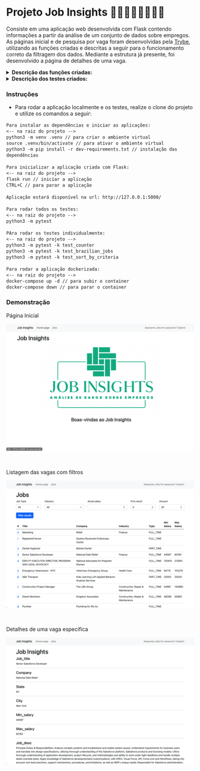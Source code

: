 # Projeto Job Insights 👮🏻‍♂️👩🏼‍🚒👷🏾

Consiste em uma aplicação web desenvolvida com Flask contendo informações a partir da análise de um conjunto de dados sobre empregos. As páginas inicial e de pesquisa por vaga foram desenvolvidas pela [Trybe](https://www.betrybe.com), utilizando as funções criadas e descritas a seguir para o funcionamento correto da filtragem dos dados. Mediante a estrutura já presente, foi desenvolvido a página de detalhes de uma vaga. 

<details>
  <summary><strong>Descrição das funções criadas:</strong></summary><br />

| Função | Descrição | Localização |
|---|---|---|
| `read` | Função recebe o caminho do arquivo `csv` e retorna os dados em uma lista de dicionários | `src/insights/jobs.py` |
| `get_unique_job_types` | A partir do caminho do arquivo, retorna todos os tipos de empregos | `src/insights/jobs.py` |
| `get_unique_industries` | A partir do caminho do arquivo, retorna todas as indústrias | `src/insights/industries.py` |
| `get_max_salary` | A partir do caminho do arquivo, retorna o maior salário presente | `src/insights/salaries.py` |
| `get_min_salary` | A partir do caminho do arquivo, retorna o menor salário presente | `src/insights/salaries.py` |
| `filter_by_job_type` | A partir de uma lista de dicionários, retorna uma lista filtrada pelo o tipo de emprego informado como parâmetro | `src/insights/jobs.py` |
| `filter_by_industry` | A partir de uma lista de dicionários, retorna uma lista filtrada pela indústria informada como parâmetro | `src/insights/industries.py` |
| `matches_salary_range` | A partir de um dicionário, retorna True ou False se o salário informado está dentro da faixa monetária | `src/insights/salaries.py` |
| `filter_by_salary_range` | A partir de uma lista de dicionários, utiliza a função `matches_salary_range` para filtrar as vagas com salário dentro da faixa | `src/insights/salaries.py` |
<br />
</details>

<details>
  <summary><strong>Descrição dos testes criados:</strong></summary><br />
 
| Teste | Descrição | Localização |
|---|---|---|
| `test_counter` | Implementação dos testes para função `count_ocurrences` | `tests/counter/test_counter.py` |
| `test_brazilian_jobs` | Implementação dos testes para função `read_brazilian_file` | `tests/brazilian/test_brazilian_jobs.py` |
| `test_sort_by_criteria` | Implementação dos testes para função `sort_by` | `tests/sorting/test_sorting.py` |
<br />
</details>



### Instruções

- Para rodar a aplicação localmente e os testes, realize o clone do projeto e utilize os comandos a seguir:

```
Para instalar as dependências e iniciar as aplicações:
<-- na raiz do projeto -->
python3 -m venv .venv // para criar o ambiente virtual
source .venv/bin/activate // para ativar o ambiente virtual
python3 -m pip install -r dev-requirements.txt // instalação das dependências

Para inicializar a aplicação criada com Flask:
<-- na raiz do projeto -->
flask run // iniciar a aplicação
CTRL+C // para parar a aplicação

Aplicação estará disponível na url: http://127.0.0.1:5000/

Para rodar todos os testes:
<-- na raiz do projeto -->
python3 -m pytest

PAra rodar os testes individualmente:
<-- na raiz do projeto -->
python3 -m pytest -k test_counter
python3 -m pytest -k test_brazilian_jobs
python3 -m pytest -k test_sort_by_criteria

Para rodar a aplicação dockerizada:
<-- na raiz do projeto -->
docker-compose up -d // para subir o container
docker-compose down // para parar o container
```

### Demonstração

<p align="center">
  <p margin="20px 0">Página Inicial</p>
  <img src="https://github.com/guilherme-ac-fernandes/job-insights/blob/main/.images/homepage.png" alt="Job Insights - Demostração"/>
</p>

<br />
<p align="center">
  <p margin="20px 0">Listagem das vagas com filtros</p>
  <img src="https://github.com/guilherme-ac-fernandes/job-insights/blob/main/.images/jobs_filter.png" alt="Job Insights - Demostração"/>
</p> 

<br />
<p align="center">
  <p margin="20px 0">Detalhes de uma vaga específica</p>
  <img src="https://github.com/guilherme-ac-fernandes/job-insights/blob/main/.images/job_index.png" alt="Job Insights - Demostração"/>
</p>
